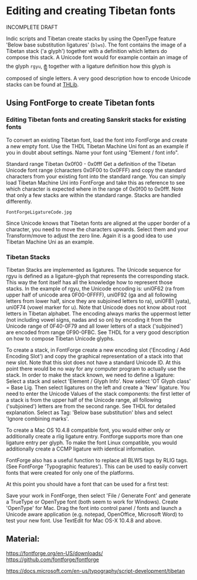 # Editing and creating Tibetan fonts

INCOMPLETE DRAFT

Indic scripts and Tibetan create stacks by using the OpenType feature 'Below base substitution ligatures' (`blws`). The font contains the image of a Tibetan stack ('a glyph') together with a definition which letters do compose this stack. A Unicode font would for example contain an image of the glyph `rgyu`, རྒྱུ together with a ligature definition how this glyph is composed of single letters. A very good description how to encode Unicode stacks can be found at [THLib](https://www.thlib.org/tools/scripts/wiki/Encoding%20model%20of%20the%20Tibetan%20script%20in%20the%20UCS.html).

## Using FontForge to create Tibetan fonts



### Editing Tibetan fonts and creating Sanskrit stacks for existing fonts

To convert an existing Tibetan font, load the font into FontForge and create a new empty font. Use the THDL Tibetan Machine Uni font as an example if you in doubt about settings. Name your font using "Element / font info".

Standard range Tibetan 0x0f00 - 0x0fff
Get a definition of the Tibetan Unicode font range (characters 0x0F00 to 0x0FFF) and copy the standard characters from your existing font into the standard range. You can simply load Tibetan Machine Uni into FontForge and take this as reference to see which character is expected where in the range of 0x0f00 to 0x0fff. Note that only a few stacks are within the standard range. Stacks are handled differently.

`FontForgeLigatureCode.jpg`

Since Unicode knows that Tibetan fonts are aligned at the upper border of a character, you need to move the characters upwards. Select them and your Transform/move to adjust the zero line. Again it is a good idea to use Tibetan Machine Uni as an example.

### Tibetan Stacks

Tibetan Stacks are implemented as ligatures. The Unicode sequence for rgyu is defined as a ligature-glyph that represents the corresponding stack. This way the font itself has all the knowledge how to represent those stacks. In the example of rgyu, the Unicode encoding is: uni0F62 (ra from upper half of unicode area 0F00-0FFFF), uni0F92 (ga and all following letters from lower half, since they are subjoined letters to ra), uni0FB1 (yata), uni0F74 (vowel marker for u). Note that Unicode does not know about root letters in Tibetan alphabet. The encoding always marks the uppermost letter (not including vowel signs, nadas and so on) by encoding it from the Unicode range of 0F40-0F79 and all lower letters of a stack ('subjoined') are encoded from range 0F90-0FBC. See THDL for a very good description on how to compose Tibetan Unicode glyphs.

To create a stack, in FontForge create a new encoding slot ('Encoding / Add Encoding Slot') and copy the graphical representation of a stack into that new slot. Note that this slot does not have a standard Unicode ID. At this point there would be no way for any computer program to actually use the stack. In order to make the stack known, we need to define a ligature: Select a stack and select 'Element / Glyph Info'. Now select 'OT Glyph class' = Base Lig. Then select ligatures on the left and create a 'New' ligature. You need to enter the Unicode Values of the stack components: the first letter of a stack is from the upper half of the Unicode range, all following ('subjoined') letters are from the second range. See THDL for detailed explanation. Select as Tag: 'Below base substitution' blws and select 'Ignore combining marks'.

To create a Mac OS 10.4.8 compatible font, you would either only or additionally create a rlig ligature entry. Fontforge supports more than one ligature entry per glyph. To make the font Linux compatible, you would additionally create a CCMP ligature with identical information.

FontForge also has a useful function to replace all BLWS tags by RLIG tags. (See FontForge 'Typographic features'). This can be used to easily convert fonts that were created for only one of the platforms.

At this point you should have a font that can be used for a first test:

Save your work in FontForge, then select 'File / Generate Font' and generate a TrueType or OpenType font (both seem to work for Windows). Create 'OpenType' for Mac. Drag the font into control panel / fonts and launch a Unicode aware application (e.g. notepad, OpenOffice, Microsoft Word) to test your new font. Use TextEdit for Mac OS-X 10.4.8 and above.

## Material:

https://fontforge.org/en-US/downloads/
https://github.com/fontforge/fontforge

https://docs.microsoft.com/en-us/typography/script-development/tibetan
